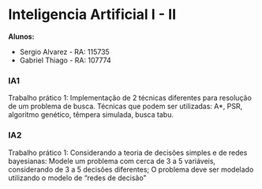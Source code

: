 # Inteligencia Artificial I - II
**Alunos:**
- Sergio Alvarez - RA: 115735
- Gabriel Thiago - RA: 107774

### IA1
Trabalho prático 1: Implementação de 2 técnicas diferentes para resolução de um problema de busca. 
Técnicas que podem ser utilizadas: A*, PSR, algoritmo genético, têmpera simulada, busca tabu.

### IA2
Trabalho prático 1: Considerando a teoria de decisões simples e de redes bayesianas: Modele um problema com cerca de 3 a 5 variáveis, considerando de 3 a 5 decisões diferentes; O problema deve ser modelado utilizando o modelo de “redes de decisão”

